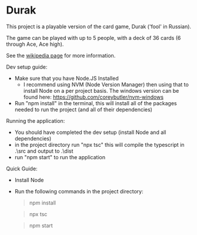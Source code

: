 # Durak

This project is a playable version of the card game, Durak ('fool' in Russian). 

The game can be played with up to 5 people, with a deck of 36 cards (6 through Ace, Ace high).

See the [wikipedia page](https://en.wikipedia.org/wiki/Durak) for more information.

Dev setup guide:
 - Make sure that you have Node.JS Installed
    - I recommend using NVM (Node Version Manager) then using that to install Node on a per project basis. The windows version can be found here: https://github.com/coreybutler/nvm-windows
 - Run "npm install" in the terminal, this will install all of the packages needed to run the project (and all of their dependencies)

Running the application:
 - You should have completed the dev setup (install Node and all dependencies)
 - in the project directory run "npx tsc" this will compile the typescript in .\src and output to .\dist
 - run "npm start" to run the application

 Quick Guide:
  - Install Node
  - Run the following commands in the project directory:
    > npm install

    > npx tsc 
    
    > npm start